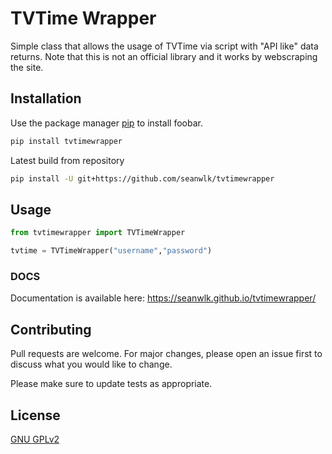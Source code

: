 # TVTime Wrapper

Simple class that allows the usage of TVTime via script with "API like" data returns. Note that this is not an official library and it works by webscraping the site.

## Installation

Use the package manager [pip](https://pip.pypa.io/en/stable/) to install foobar.

```bash
pip install tvtimewrapper
```

Latest build from repository

```bash
pip install -U git+https://github.com/seanwlk/tvtimewrapper
```

## Usage

```python
from tvtimewrapper import TVTimeWrapper

tvtime = TVTimeWrapper("username","password")
```
### DOCS

Documentation is available here: https://seanwlk.github.io/tvtimewrapper/

## Contributing
Pull requests are welcome. For major changes, please open an issue first to discuss what you would like to change.

Please make sure to update tests as appropriate.

## License
[GNU GPLv2](https://choosealicense.com/licenses/gpl-2.0/)
